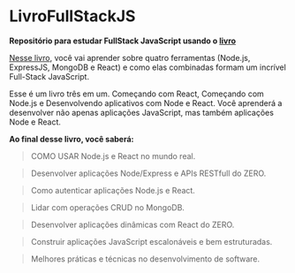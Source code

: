 # LivroFullStackJS

**Repositório para estudar FullStack JavaScript usando o [livro](http://stack.desenvolvedor.expert/)**

[Nesse livro](http://stack.desenvolvedor.expert/), você vai aprender sobre quatro ferramentas (Node.js, ExpressJS, MongoDB e React) e como elas combinadas formam um incrível Full-Stack JavaScript.

Esse é um livro três em um. Começando com React, Começando com Node.js e Desenvolvendo aplicativos com Node e React. Você aprenderá a desenvolver não apenas aplicações JavaScript, mas também aplicações Node e React.

**Ao final desse livro, você saberá:**

> COMO USAR Node.js e React no mundo real.

> Desenvolver aplicações Node/Express e APIs RESTfull do ZERO.

> Como autenticar aplicações Node.js e React.

> Lidar com operações CRUD no MongoDB.

> Desenvolver aplicações dinâmicas com React do ZERO.

> Construir aplicações JavaScript escalonáveis e bem estruturadas.

> Melhores práticas e técnicas no desenvolvimento de software.
